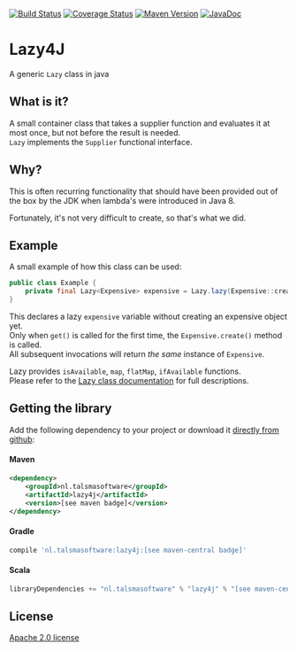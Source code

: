 [![Build Status][ci-img]][ci]
[![Coverage Status][coveralls-img]][coveralls]
[![Maven Version][maven-img]][maven]
[![JavaDoc][javadoc-img]][javadoc]

# Lazy4J

A generic `Lazy` class in java

## What is it?

A small container class that takes a supplier function and evaluates it at most once,
but not before the result is needed.  
`Lazy` implements the `Supplier` functional interface.

## Why?

This is often recurring functionality that should have been provided out of the box by the JDK
when lambda's were introduced in Java 8.

Fortunately, it's not very difficult to create, so that's what we did.

## Example

A small example of how this class can be used:

```java
public class Example {
    private final Lazy<Expensive> expensive = Lazy.lazy(Expensive::create);
}
```

This declares a lazy `expensive` variable without creating an expensive object yet.  
Only when `get()` is called for the first time, the `Expensive.create()` method is called.  
All subsequent invocations will return _the same_ instance of `Expensive`.

Lazy provides `isAvailable`, `map`, `flatMap`, `ifAvailable` functions.  
Please refer to the [Lazy class documentation][lazy-javadoc-page] for full descriptions.

## Getting the library

Add the following dependency to your project
or download it [directly from github](https://github.com/talsma-ict/lazy4j/releases):

#### Maven

```xml
<dependency>
    <groupId>nl.talsmasoftware</groupId>
    <artifactId>lazy4j</artifactId>
    <version>[see maven badge]</version>
</dependency>
```

#### Gradle

```groovy
compile 'nl.talsmasoftware:lazy4j:[see maven-central badge]'
```

#### Scala

```scala
libraryDependencies += "nl.talsmasoftware" % "lazy4j" % "[see maven-central badge]"
```

## License

[Apache 2.0 license](../LICENSE)



  [ci-img]: https://travis-ci.org/talsma-ict/lazy4j.svg?branch=develop
  [ci]: https://travis-ci.org/talsma-ict/lazy4j
  [maven-img]: https://img.shields.io/maven-metadata/v/http/central.maven.org/maven2/nl/talsmasoftware/lazy4j/maven-metadata.xml.svg
  [maven]: http://mvnrepository.com/artifact/nl.talsmasoftware/lazy4j
  [coveralls-img]: https://coveralls.io/repos/github/talsma-ict/lazy4j/badge.svg
  [coveralls]: https://coveralls.io/github/talsma-ict/lazy4j
  [javadoc-img]: https://www.javadoc.io/badge/nl.talsmasoftware/lazy4j.svg
  [javadoc]: https://www.javadoc.io/doc/nl.talsmasoftware/lazy4j
  [lazy-javadoc-page]: https://javadoc.io/page/nl.talsmasoftware/lazy4j/latest/nl/talsmasoftware/lazy4j/Lazy.html
  
